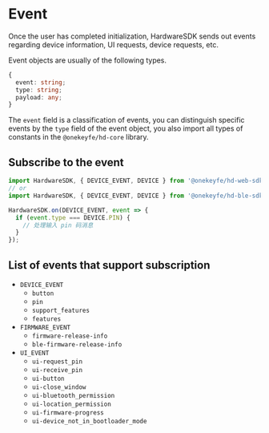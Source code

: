 # Event

Once the user has completed initialization, HardwareSDK sends out events regarding device information, UI requests, device requests, etc.

Event objects are usually of the following types.

```typescript
{
  event: string;
  type: string;
  payload: any;
}
```

The `event` field is a classification of events, you can distinguish specific events by the `type` field of the event object, you also import all types of constants in the `@onekeyfe/hd-core` library.

## Subscribe to the event

```typescript
import HardwareSDK, { DEVICE_EVENT, DEVICE } from '@onekeyfe/hd-web-sdk';
// or
import HardwareSDK, { DEVICE_EVENT, DEVICE } from '@onekeyfe/hd-ble-sdk';

HardwareSDK.on(DEVICE_EVENT, event => {
  if (event.type === DEVICE.PIN) {
    // 处理输入 pin 码消息
  }
});
```

## List of events that support subscription

* `DEVICE_EVENT`
  * `button`
  * `pin`
  * `support_features`
  * `features`
* `FIRMWARE_EVENT`
  * `firmware-release-info`
  * `ble-firmware-release-info`
* `UI_EVENT`
  * `ui-request_pin`
  * `ui-receive_pin`
  * `ui-button`
  * `ui-close_window`
  * `ui-bluetooth_permission`
  * `ui-location_permission`
  * `ui-firmware-progress`
  * `ui-device_not_in_bootloader_mode`
